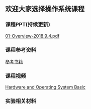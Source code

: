 ## 欢迎大家选择操作系统课程

### 课程PPT(持续更新)

[01-Overview-2018.9.4.pdf](https://github.com/yankaixie13/Operating-System-2018/blob/master/Lecture%20Slides/01-Overview-2018.9.4.pdf)

### 课程参考资料

[参考书籍](https://github.com/yankaixie13/Operating-System-2018/tree/master/Textbooks)

### 课程视频

[Hardware and Operating System Basic](https://github.com/yankaixie13/Operating-System-2018/tree/master/Videos/Hardware%20and%20Operating%20System%20Basic)

### 实验相关材料


